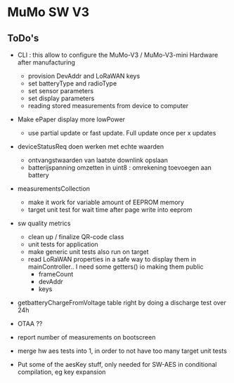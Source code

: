 # MuMo SW V3
## ToDo's
* CLI : this allow to configure the MuMo-V3 / MuMo-V3-mini Hardware after manufacturing
  * provision DevAddr and LoRaWAN keys
  * set batteryType and radioType
  * set sensor parameters
  * set display parameters
  * reading stored measurements from device to computer

* Make ePaper display more lowPower
  * use partial update or fast update. Full update once per x updates

* deviceStatusReq doen werken met echte waarden
  - ontvangstwaarden van laatste downlink opslaan
  - batterijspanning omzetten in uint8 : omrekening toevoegen aan battery

* measurementsCollection
  * make it work for variable amount of EEPROM memory
  * target unit test for wait time after page write into eeprom

* sw quality metrics
  * clean up / finalize QR-code class
  * unit tests for application
  * make generic unit tests also run on target
  * read LoRaWAN properties in a safe way to display them in mainController.. I need some getters() io making them public
    - frameCount
    - devAddr
    - keys

* getbatteryChargeFromVoltage table right by doing a discharge test over 24h

* OTAA ??

* report number of measurements on bootscreen
* merge hw aes tests into 1, in order to not have too many target unit tests
* Put some of the aesKey stuff, only needed for SW-AES in conditional compilation, eg key expansion
